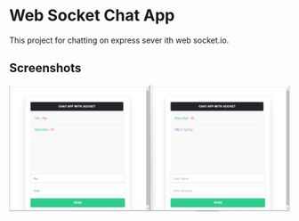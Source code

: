 
# Web Socket Chat App 

This project for chatting on express sever ith web socket.io.



## Screenshots

![alt text](https://github.com/nayzawaungnza/SOCKET/blob/main/public/web-socket-io-chat-app-demo.png?raw=true)

